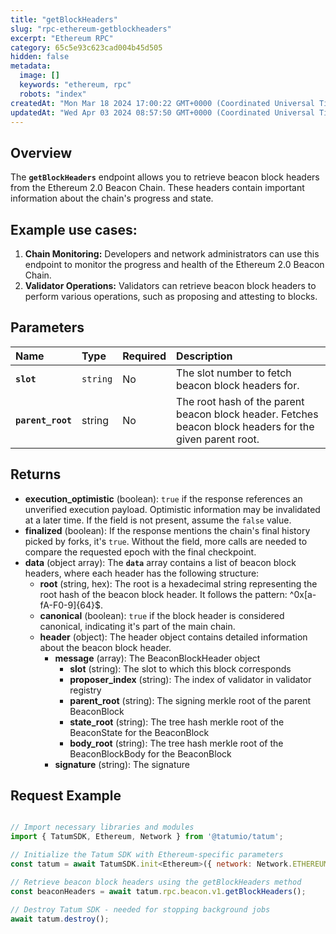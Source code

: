 ```yaml
---
title: "getBlockHeaders"
slug: "rpc-ethereum-getblockheaders"
excerpt: "Ethereum RPC"
category: 65c5e93c623cad004b45d505
hidden: false
metadata: 
  image: []
  keywords: "ethereum, rpc"
  robots: "index"
createdAt: "Mon Mar 18 2024 17:00:22 GMT+0000 (Coordinated Universal Time)"
updatedAt: "Wed Apr 03 2024 08:57:50 GMT+0000 (Coordinated Universal Time)"
---
```

## Overview

The **`getBlockHeaders`** endpoint allows you to retrieve beacon block headers from the Ethereum 2.0 Beacon Chain. These headers contain important information about the chain's progress and state.

## Example use cases:

1. **Chain Monitoring:** Developers and network administrators can use this endpoint to monitor the progress and health of the Ethereum 2.0 Beacon Chain.
2. **Validator Operations:** Validators can retrieve beacon block headers to perform various operations, such as proposing and attesting to blocks.

## Parameters

| Name              | Type     | Required | Description                                                                                              |
| :---------------- | :------- | :------- | :------------------------------------------------------------------------------------------------------- |
| **`slot`**        | `string` | No       | The slot number to fetch beacon block headers for.                                                       |
| **`parent_root`** | string   | No       | The root hash of the parent beacon block header. Fetches beacon block headers for the given parent root. |

## Returns

- **execution_optimistic** (boolean): `true` if the response references an unverified execution payload. Optimistic information may be invalidated at a later time. If the field is not present, assume the `false` value.
- **finalized** (boolean): If the response mentions the chain's final history picked by forks, it's `true`. Without the field, more calls are needed to compare the requested epoch with the final checkpoint.
- **data**  (object array): The **`data`** array contains a list of beacon block headers, where each header has the following structure:
  - **root** (string, hex): The root is a hexadecimal string representing the root hash of the beacon block header. It follows the pattern: ^0x[a-fA-F0-9]{64}$.
  - **canonical** (boolean): `true` if the block header is considered canonical, indicating it's part of the main chain.
  - **header** (object): The header object contains detailed information about the beacon block header.
    - **message** (array): The BeaconBlockHeader object
      - **slot** (string): The slot to which this block corresponds
      - **proposer_index** (string):  The index of validator in validator registry
      - **parent_root** (string): The signing merkle root of the parent BeaconBlock 
      - **state_root** (string): The tree hash merkle root of the BeaconState for the BeaconBlock
      - **body_root** (string): The tree hash merkle root of the BeaconBlockBody for the BeaconBlock
    - **signature** (string): The signature

## Request Example

```Text cURL

```
```javascript JS SDK
// Import necessary libraries and modules
import { TatumSDK, Ethereum, Network } from '@tatumio/tatum';

// Initialize the Tatum SDK with Ethereum-specific parameters
const tatum = await TatumSDK.init<Ethereum>({ network: Network.ETHEREUM });

// Retrieve beacon block headers using the getBlockHeaders method
const beaconHeaders = await tatum.rpc.beacon.v1.getBlockHeaders();

// Destroy Tatum SDK - needed for stopping background jobs
await tatum.destroy();
```
